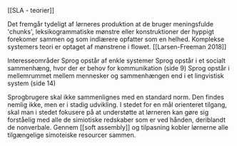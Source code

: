 [[SLA - teorier]]  

Det fremgår tydeligt af lørneres produktion at de bruger meningsfulde 'chunks', leksikogrammatiske mønstre eller konstruktioner der hyppigt forekomer sammen og som indlærere opfatter som en helhed. Komplekse systemers teori er optaget af mønstrene i flowet. [[Larsen-Freeman 2018]]

Interesseområder
Sprog opstår af enkle systemer 
Sprog opstår i et socialt sammenhæng, hvor der er behov for kommunikation (side 9)
Sprog opstår i mellemrummet mellem mennesker og sammenhængen end i et lingvistisk system (side 14)

Sprogbrugere skal ikke sammenlignes med en standard norm. Den findes nemlig ikke, men er i stadig udvikling. I stedet for en mål orienteret tilgang, skal man i stedet fokusere på at understøtte at lørneren kan gøre sig forståelig med alle de simiotiske redskaber som er ved hånden, deriblandt de nonverbale. Gennem [[soft assembly]] og tilpasning kobler lørnerne alle tilgængelige simoteiske resourcer sammen. 



